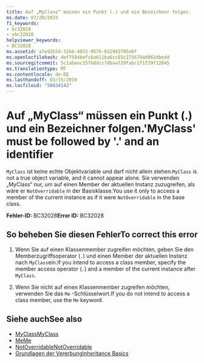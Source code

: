 ```yaml
---
title: Auf „MyClass“ müssen ein Punkt (.) und ein Bezeichner folgen.
ms.date: 07/20/2015
f1_keywords:
- bc32028
- vbc32028
helpviewer_keywords:
- BC32028
ms.assetid: a7e92b54-32b8-4072-9576-632942f05e0f
ms.openlocfilehash: def7504befcba611ba6cc85c2756794d062dbedd
ms.sourcegitcommit: 5c1abeec15fbddcc7dbaa729fabc1f1f29f12045
ms.translationtype: MT
ms.contentlocale: de-DE
ms.lasthandoff: 03/15/2019
ms.locfileid: "58034142"
---
```

# <a name="myclass-must-be-followed-by--and-an-identifier"></a><span data-ttu-id="83bda-102">Auf „MyClass“ müssen ein Punkt (.) und ein Bezeichner folgen.</span><span class="sxs-lookup"><span data-stu-id="83bda-102">'MyClass' must be followed by '.' and an identifier</span></span>
<span data-ttu-id="83bda-103">`MyClass` ist keine echte Objektvariable und darf nicht allein stehen.</span><span class="sxs-lookup"><span data-stu-id="83bda-103">`MyClass` is not a true object variable, and it cannot appear alone.</span></span> <span data-ttu-id="83bda-104">Sie verwenden „MyClass“ nur, um auf einen Member der aktuellen Instanz zuzugreifen, als wäre er `NotOverridable` in der Basisklasse.</span><span class="sxs-lookup"><span data-stu-id="83bda-104">You use it only to access a member of the current instance as if it were `NotOverridable` in the base class.</span></span>  
  
 <span data-ttu-id="83bda-105">**Fehler-ID:** BC32028</span><span class="sxs-lookup"><span data-stu-id="83bda-105">**Error ID:** BC32028</span></span>  
  
## <a name="to-correct-this-error"></a><span data-ttu-id="83bda-106">So beheben Sie diesen Fehler</span><span class="sxs-lookup"><span data-stu-id="83bda-106">To correct this error</span></span>  
  
1.  <span data-ttu-id="83bda-107">Wenn Sie auf einen Klassenmember zugreifen möchten, geben Sie den Memberzugriffsoperator (`.`) und einen Member der aktuellen Instanz nach `MyClass`ein.</span><span class="sxs-lookup"><span data-stu-id="83bda-107">If you intend to access a class member, specify the member access operator (`.`) and a member of the current instance after `MyClass`.</span></span>  
  
2.  <span data-ttu-id="83bda-108">Wenn Sie nicht auf einen Klassenmember zugreifen möchten, verwenden Sie das `Me` -Schlüsselwort.</span><span class="sxs-lookup"><span data-stu-id="83bda-108">If you do not intend to access a class member, use the `Me` keyword.</span></span>  
  
## <a name="see-also"></a><span data-ttu-id="83bda-109">Siehe auch</span><span class="sxs-lookup"><span data-stu-id="83bda-109">See also</span></span>

- [<span data-ttu-id="83bda-110">MyClass</span><span class="sxs-lookup"><span data-stu-id="83bda-110">MyClass</span></span>](~/docs/visual-basic/programming-guide/program-structure/me-my-mybase-and-myclass.md#myclass)
- [<span data-ttu-id="83bda-111">Me</span><span class="sxs-lookup"><span data-stu-id="83bda-111">Me</span></span>](~/docs/visual-basic/programming-guide/program-structure/me-my-mybase-and-myclass.md#me)
- [<span data-ttu-id="83bda-112">NotOverridable</span><span class="sxs-lookup"><span data-stu-id="83bda-112">NotOverridable</span></span>](../../visual-basic/language-reference/modifiers/notoverridable.md)
- [<span data-ttu-id="83bda-113">Grundlagen der Vererbung</span><span class="sxs-lookup"><span data-stu-id="83bda-113">Inheritance Basics</span></span>](../../visual-basic/programming-guide/language-features/objects-and-classes/inheritance-basics.md)

